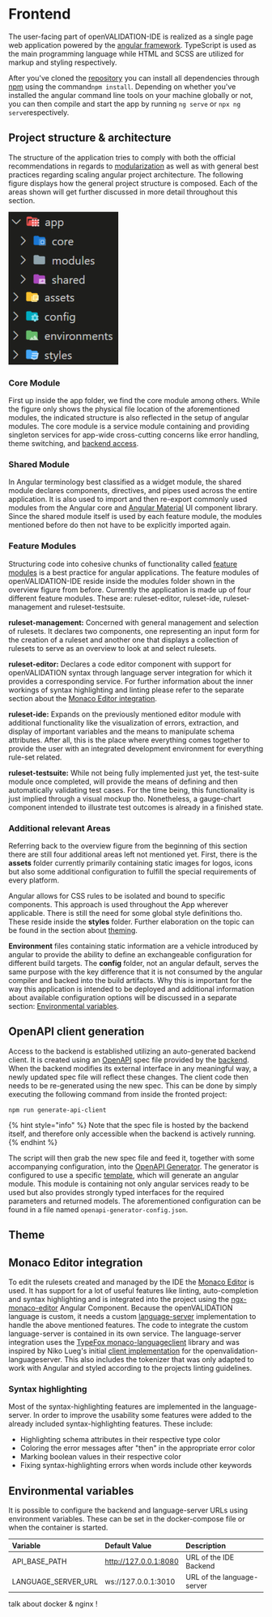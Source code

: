 # Frontend

The user-facing part of openVALIDATION-IDE is realized as a single page web application powered by the [angular framework](https://angular.io/). TypeScript is used as the main programming language while HTML and SCSS are utilized for markup and styling respectively.

After you've cloned the [repository](https://github.com/openvalidation/openvalidation-ide) you can install all dependencies through [npm](https://www.npmjs.com/get-npm) using the command`npm install`. Depending on whether you've installed the angular command line tools on your machine globally or not, you can then compile and start the app by running `ng serve` or `npx ng serve`respectively.

## Project structure & architecture

The structure of the application tries to comply with both the official recommendations in regards to [modularization](https://angular.io/guide/module-types) as well as with general best practices regarding scaling angular project architecture. The following figure displays how the general project structure is composed. Each of the areas shown will get further discussed in more detail throughout this section.

![overview of general project structure](../../../.gitbook/assets/openvalidation-ide_ui-project-structure.jpg)

### Core Module

First up inside the app folder, we find the core module among others. While the figure only shows the physical file location of the aforementioned modules, the indicated structure is also reflected in the setup of angular modules. The core module is a service module containing and providing singleton services for app-wide cross-cutting concerns like error handling, theme switching, and [backend access](frontend.md#openapi-client-generation).

### Shared Module

In Angular terminology best classified as a widget module, the shared module declares components, directives, and pipes used across the entire application. It is also used to import and then re-export commonly used modules from the Angular core and [Angular Material](https://material.angular.io/) UI component library. Since the shared module itself is used by each feature module, the modules mentioned before do then not have to be explicitly imported again.

### Feature Modules

Structuring code into cohesive chunks of functionality called [feature modules](https://angular.io/guide/feature-modules) is a best practice for angular applications. The feature modules of openVALIDATION-IDE reside inside the modules folder shown in the overview figure from before. Currently the application is made up of four different feature modules. These are: ruleset-editor, ruleset-ide, ruleset-management and ruleset-testsuite.

**ruleset-management:** Concerned with general management and selection of rulesets. It declares two components, one representing an input form for the creation of a ruleset and another one that displays a collection of rulesets to serve as an overview to look at and select rulesets.

**ruleset-editor:** Declares a code editor component with support for openVALIDATION syntax through language server integration for which it provides a corresponding service. For further information about the inner workings of syntax highlighting and linting please refer to the separate section about the [Monaco Editor integration](frontend.md#monaco-editor-integration).

**ruleset-ide:** Expands on the previously mentioned editor module with additional functionality like the visualization of errors, extraction, and display of important variables and the means to manipulate schema attributes. After all, this is the place where everything comes together to provide the user with an integrated development environment for everything rule-set related.

**ruleset-testsuite:** While not being fully implemented just yet, the test-suite module once completed, will provide the means of defining and then automatically validating test cases. For the time being, this functionality is just implied through a visual mockup tho. Nonetheless, a gauge-chart component intended  to illustrate test outcomes is already in a finished state.

### Additional relevant Areas

Referring back to the overview figure from the beginning of this section there are still four additional areas left not mentioned yet. First, there is the **assets** folder currently primarily containing static images for logos, icons but also some additional configuration to fulfill the special requirements of every platform.

Angular allows for CSS rules to be isolated and bound to specific components. This approach is used throughout the App wherever applicable. There is still the need for some global style definitions tho. These reside inside the **styles** folder. Further elaboration on the topic can be found in the section about [theming](frontend.md#theme).

**Environment** files containing static information are a vehicle introduced by angular to provide the ability to define an exchangeable configuration for different build targets. The **config** folder, not an angular default, serves the same purpose with the key difference that it is not consumed by the angular compiler and backed into the build artifacts. Why this is important for the way this application is intended to be deployed and additional information about available configuration options will be discussed in a separate section: [Environmental variables](frontend.md#environmental-variables).

## OpenAPI client generation

Access to the backend is established utilizing an auto-generated backend client. It is created using an [OpenAPI](https://www.openapis.org/) spec file provided by the [backend](backend.md). When the backend modifies its external interface in any meaningful way, a newly updated spec file will reflect these changes. The client code then needs to be re-generated using the new spec. This can be done by simply executing the following command from inside the fronted project:

```text
npm run generate-api-client
```

{% hint style="info" %}
Note that the spec file is hosted by the backend itself, and therefore only accessible when the backend is actively running.
{% endhint %}

The script will then grab the new spec file and feed it, together with some accompanying configuration, into the [OpenAPI Generator](https://github.com/OpenAPITools/openapi-generator). The generator is configured to use a specific  [template](https://github.com/OpenAPITools/openapi-generator/blob/master/docs/generators/typescript-angular.md), which will generate an angular module. This module is containing not only angular services ready to be used but also provides strongly typed interfaces for the required parameters and returned models. The aforementioned configuration can be found in a file named `openapi-generator-config.json`.

## Theme

## Monaco Editor integration

To edit the rulesets created and managed by the IDE the [Monaco Editor](https://microsoft.github.io/monaco-editor/) is used. It has support for a lot of useful features like linting, auto-completion and syntax highlighting and is integrated into the project using the [ngx-monaco-editor](https://github.com/atularen/ngx-monaco-editor) Angular Component. Because the openVALIDATION language is custom, it needs a custom [language-server](https://github.com/openvalidation/openvalidation-languageserver) implementation to handle the above mentioned features. The code to integrate the custom language-server is contained in its own service. The language-server integration uses the [TypeFox monaco-languageclient](https://github.com/TypeFox/monaco-languageclient) library and was inspired by Niko Lueg's initial [client implementation](https://github.com/NLueg/monaco-ov) for the openvalidation-languageserver. This also includes the tokenizer that was only adapted to work with Angular and styled according to the projects linting guidelines.

### Syntax highlighting

Most of the syntax-highlighting features are implemented in the language-server. In order to improve the usability some features were added to the already included syntax-highlighting features. These include:

* Highlighting schema attributes in their respective type color
* Coloring the error messages after "then" in the appropriate error color
* Marking boolean values in their respective color
* Fixing syntax-highlighting errors when words include other keywords

## Environmental variables

It is possible to configure the backend and language-server URLs using environment variables. These can be set in the docker-compose file or when the container is started.

| Variable | Default Value | Description |
| :--- | :--- | :--- |
| API\_BASE\_PATH | http://127.0.0.1:8080 | URL of the IDE Backend |
| LANGUAGE\_SERVER\_URL | ws://127.0.0.1:3010 | URL of the language-server |

talk about docker & nginx !

